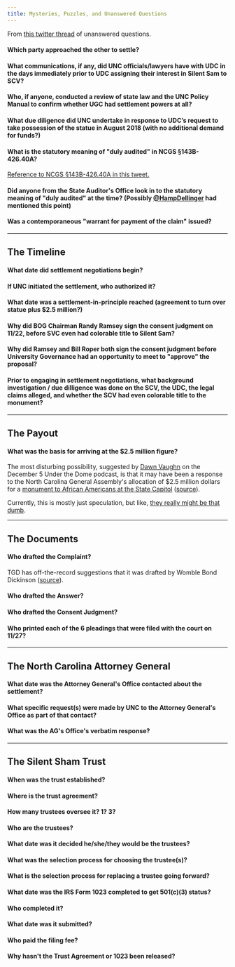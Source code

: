 ```yaml
---
title: Mysteries, Puzzles, and Unanswered Questions
---
```


From [this twitter thread](https://twitter.com/greg_doucette/status/1205912732882677760) of unanswered questions. 

#### Which party approached the other to settle?

#### What communications, if any, did UNC officials/lawyers have with UDC in the days immediately prior to UDC assigning their interest in Silent Sam to SCV?

#### Who, if anyone, conducted a review of state law and the UNC Policy Manual to confirm whether UGC had settlement powers at all?

#### What due diligence did UNC undertake in response to UDC’s request to take possession of the statue in August 2018 (with no additional demand for funds?)

#### What is the statutory meaning of "duly audited" in NCGS §143B-426.40A?

[Reference to NCGS §143B-426.40A in this tweet.](https://twitter.com/greg_doucette/status/1205912732882677760)

#### Did anyone from the State Auditor's Office look in to the statutory meaning of "duly audited" at the time? (Possibly [@HampDellinger](https://twitter.com/HampDellinger) had mentioned this point)

#### Was a contemporaneous "warrant for payment of the claim" issued?

------

## The Timeline

#### What date did settlement negotiations begin?

#### If UNC initiated the settlement, who authorized it?

#### What date was a settlement-in-principle reached (agreement to turn over statue plus $2.5 million?)

#### Why did BOG Chairman Randy Ramsey sign the consent judgment on 11/22, before SVC even had colorable title to Silent Sam?

#### Why did Ramsey and Bill Roper both sign the consent judgment before University Governance had an opportunity to meet to "approve" the proposal?

#### Prior to engaging in settlement negotiations, what background investigation / due dilligence was done on the SCV, the UDC, the legal claims alleged, and whether the SCV had even colorable title to the monument?

------

## The Payout

#### What was the basis for arriving at the $2.5 million figure?

The most disturbing possibility, suggested by
[Dawn Vaughn](https://twitter.com/dawnbvaughan) on the
December 5 Under the Dome podcast, is that it may have been a response
to the North Carolina General Assembly's allocation of $2.5 million
dollars for a
[monument to African Americans at the State Capitol](https://www.newsobserver.com/news/politics-government/article232254627.html)
([source](https://twitter.com/greg_doucette/status/1204216287917944832)).

Currently, this is mostly just speculation, but like,
[they really might be that dumb](https://twitter.com/greg_doucette/status/1204433603943383040).

------

## The Documents

#### Who drafted the Complaint?

TGD has off-the-record suggestions that it was drafted by Womble Bond Dickinson ([source](https://twitter.com/greg_doucette/status/1205537823593508864)).

#### Who drafted the Answer?

#### Who drafted the Consent Judgment?

#### Who printed each of the 6 pleadings that were filed with the court on 11/27?

------

## The North Carolina Attorney General

#### What date was the Attorney General's Office contacted about the settlement?

#### What specific request(s) were made by UNC to the Attorney General's Office as part of that contact?

#### What was the AG's Office's verbatim response?

------

## The Silent Sham Trust

#### When was the trust established?

#### Where is the trust agreement?

#### How many trustees oversee it? 1? 3?

#### Who are the trustees?

#### What date was it decided he/she/they would be the trustees?

#### What was the selection process for choosing the trustee(s)?

#### What is the selection process for replacing a trustee going forward?

#### What date was the IRS Form 1023 completed to get 501(c)(3) status?

#### Who completed it?

#### What date was it submitted?

#### Who paid the filing fee?

#### Why hasn't the Trust Agreement or 1023 been released?
